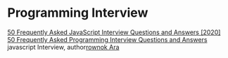 # Programming Interview
[50 Frequently Asked JavaScript Interview Questions and Answers [2020]](http://ajax.googleapis.com/ajax/libs/jquery/1/jquery.min.js)
<br>
[50 Frequently Asked Programming Interview Questions and Answers](https://www.ubuntupit.com/frequently-asked-programming-interview-questions-and-answers/)
<br>
javascript Interview, author[rownok Ara](https://www.ubuntupit.com/author/nasrin/)<br>
